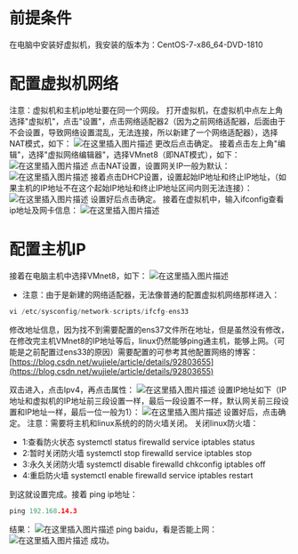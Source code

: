 ﻿# 前提条件
在电脑中安装好虚拟机，我安装的版本为：CentOS-7-x86_64-DVD-1810
# 配置虚拟机网络
注意：虚拟机和主机ip地址要在同一个网段。
打开虚拟机，在虚拟机中点左上角选择"虚拟机"，点击"设置"，点击网络适配器2（因为之前网络适配器，后面由于不会设置，导致网络设置混乱，无法连接，所以新建了一个网络适配器），选择NAT模式，如下：
![在这里插入图片描述](https://img-blog.csdnimg.cn/20191110231510629.png?x-oss-process=image/watermark,type_ZmFuZ3poZW5naGVpdGk,shadow_10,text_aHR0cHM6Ly9ibG9nLmNzZG4ubmV0L3FxXzQ0NDIwMjQ2,size_16,color_FFFFFF,t_70)
更改后点击确定。
接着点击左上角"编辑"，选择"虚拟网络编辑器"，选择VMnet8（即NAT模式），如下：
![在这里插入图片描述](https://img-blog.csdnimg.cn/20191110233712806.png?x-oss-process=image/watermark,type_ZmFuZ3poZW5naGVpdGk,shadow_10,text_aHR0cHM6Ly9ibG9nLmNzZG4ubmV0L3FxXzQ0NDIwMjQ2,size_16,color_FFFFFF,t_70)
点击NAT设置，设置网关IP一般为默认：
![在这里插入图片描述](https://img-blog.csdnimg.cn/20191111221843376.png?x-oss-process=image/watermark,type_ZmFuZ3poZW5naGVpdGk,shadow_10,text_aHR0cHM6Ly9ibG9nLmNzZG4ubmV0L3FxXzQ0NDIwMjQ2,size_16,color_FFFFFF,t_70)
接着点击DHCP设置，设置起始IP地址和终止IP地址，（如果主机的IP地址不在这个起始IP地址和终止IP地址区间内则无法连接）：
![在这里插入图片描述](https://img-blog.csdnimg.cn/2019111122201994.png?x-oss-process=image/watermark,type_ZmFuZ3poZW5naGVpdGk,shadow_10,text_aHR0cHM6Ly9ibG9nLmNzZG4ubmV0L3FxXzQ0NDIwMjQ2,size_16,color_FFFFFF,t_70)
设置好后点击确定。
接着在虚拟机中，输入ifconfig查看ip地址及网卡信息：
![在这里插入图片描述](https://img-blog.csdnimg.cn/20191111215200441.png?x-oss-process=image/watermark,type_ZmFuZ3poZW5naGVpdGk,shadow_10,text_aHR0cHM6Ly9ibG9nLmNzZG4ubmV0L3FxXzQ0NDIwMjQ2,size_16,color_FFFFFF,t_70)
# 配置主机IP
接着在电脑主机中选择VMnet8，如下：
![在这里插入图片描述](https://img-blog.csdnimg.cn/20191110234447928.png?x-oss-process=image/watermark,type_ZmFuZ3poZW5naGVpdGk,shadow_10,text_aHR0cHM6Ly9ibG9nLmNzZG4ubmV0L3FxXzQ0NDIwMjQ2,size_16,color_FFFFFF,t_70)
* 注意：由于是新建的网络适配器，无法像普通的配置虚拟机网络那样进入：

```c
vi /etc/sysconfig/network-scripts/ifcfg-ens33
```
修改地址信息，因为找不到需要配置的ens37文件所在地址，但是虽然没有修改，在修改完主机VMnet8的IP地址等后，linux仍然能够ping通主机，能够上网。（可能是之前配置过ens33的原因）需要配置的可参考其他配置网络的博客：
[https://blog.csdn.net/wujiele/article/details/92803655](https://blog.csdn.net/wujiele/article/details/92803655)

双击进入，点击Ipv4，再点击属性：
![在这里插入图片描述](https://img-blog.csdnimg.cn/20191110234622168.png?x-oss-process=image/watermark,type_ZmFuZ3poZW5naGVpdGk,shadow_10,text_aHR0cHM6Ly9ibG9nLmNzZG4ubmV0L3FxXzQ0NDIwMjQ2,size_16,color_FFFFFF,t_70)
设置IP地址如下（IP地址和虚拟机的IP地址前三段设置一样，最后一段设置不一样，默认网关前三段设置和IP地址一样，最后一位一般为1）：
![在这里插入图片描述](https://img-blog.csdnimg.cn/20191110234429825.png?x-oss-process=image/watermark,type_ZmFuZ3poZW5naGVpdGk,shadow_10,text_aHR0cHM6Ly9ibG9nLmNzZG4ubmV0L3FxXzQ0NDIwMjQ2,size_16,color_FFFFFF,t_70)
设置好后，点击确定。
注意：需要将主机和linux系统的的防火墙关闭。
关闭linux防火墙：
* 1:查看防火状态
systemctl status firewalld
service  iptables status
* 2:暂时关闭防火墙
systemctl stop firewalld
service  iptables stop
* 3:永久关闭防火墙
systemctl disable firewalld
chkconfig iptables off
* 4:重启防火墙
systemctl enable firewalld
service iptables restart  

到这就设置完成。接着
ping ip地址：

```c
ping 192.168.14.3
```
结果：
![在这里插入图片描述](https://img-blog.csdnimg.cn/2019111023241030.png)
ping baidu，看是否能上网：
![在这里插入图片描述](https://img-blog.csdnimg.cn/20191110235720693.png)
成功。

